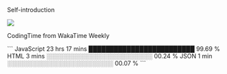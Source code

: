 <div align="left" id="self-introduction">
  <p>Self-introduction </p>
<img src="https://metrics.lecoq.io/Godisbilly?template=classic&config.timezone=Asia%2FShanghai">
</div>
<div id="wakatime-weekly">
  <p>CodingTime from WakaTime Weekly</p>
<!--START_SECTION:waka-->
  ```  
  JavaScript   23 hrs 17 mins  █████████████████████████   99.69 %   
  HTML         3 mins          ░░░░░░░░░░░░░░░░░░░░░░░░░   00.24 %   
  JSON         1 min           ░░░░░░░░░░░░░░░░░░░░░░░░░   00.07 % 
  ```
<!--END_SECTION:waka-->
</div>
